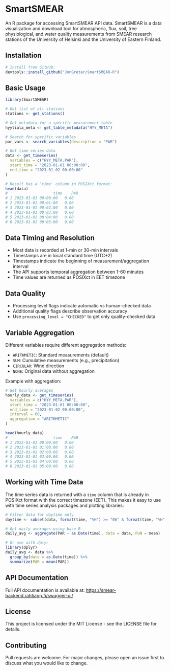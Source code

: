 # SmartSMEAR

An R package for accessing SmartSMEAR API data. SmartSMEAR is a data visualization and download tool for atmospheric, flux, soil, tree physiological, and water quality measurements from SMEAR research stations of the University of Helsinki and the University of Eastern Finland.

## Installation

```R
# Install from GitHub:
devtools::install_github("JonGretar/SmartSMEAR-R")
```

## Basic Usage

```R
library(SmartSMEAR)

# Get list of all stations
stations <- get_stations()

# Get metadata for a specific measurement table
hyytiala_meta <- get_table_metadata("HYY_META")

# Search for specific variables
par_vars <- search_variables(description = "PAR")

# Get time series data
data <- get_timeseries(
  variables = c("HYY_META.PAR"),
  start_time = "2023-01-01 00:00:00",
  end_time = "2023-01-02 00:00:00"
)

# Result has a 'time' column in POSIXct format:
head(data)
#                    time    PAR
# 1 2023-01-01 00:00:00   0.00
# 2 2023-01-01 00:01:00   0.00
# 3 2023-01-01 00:02:00   0.00
# 4 2023-01-01 00:03:00   0.00
# 5 2023-01-01 00:04:00   0.00
# 6 2023-01-01 00:05:00   0.00
```

## Data Timing and Resolution

- Most data is recorded at 1-min or 30-min intervals
- Timestamps are in local standard time (UTC+2)
- Timestamps indicate the beginning of measurement/aggregation interval
- The API supports temporal aggregation between 1-60 minutes
- Time values are returned as POSIXct in EET timezone

## Data Quality

- Processing level flags indicate automatic vs human-checked data
- Additional quality flags describe observation accuracy
- Use `processing_level = "CHECKED"` to get only quality-checked data

## Variable Aggregation

Different variables require different aggregation methods:

- `ARITHMETIC`: Standard measurements (default)
- `SUM`: Cumulative measurements (e.g., precipitation)
- `CIRCULAR`: Wind direction
- `NONE`: Original data without aggregation

Example with aggregation:

```R
# Get hourly averages
hourly_data <- get_timeseries(
  variables = c("HYY_META.PAR"),
  start_time = "2023-01-01 00:00:00",
  end_time = "2023-01-02 00:00:00",
  interval = 60,
  aggregation = "ARITHMETIC"
)

head(hourly_data)
#                    time    PAR
# 1 2023-01-01 00:00:00   0.00
# 2 2023-01-01 01:00:00   0.00
# 3 2023-01-01 02:00:00   0.00
# 4 2023-01-01 03:00:00   0.00
# 5 2023-01-01 04:00:00   0.00
# 6 2023-01-01 05:00:00   0.00
```

## Working with Time Data

The time series data is returned with a `time` column that is already in POSIXct format with the correct timezone (EET). This makes it easy to use with time series analysis packages and plotting libraries:

```R
# Filter data for daytime only
daytime <- subset(data, format(time, "%H") >= "06" & format(time, "%H") <= "18")

# Get daily averages using base R
daily_avg <- aggregate(PAR ~ as.Date(time), data = data, FUN = mean)

# Or use with dplyr
library(dplyr)
daily_avg <- data %>%
  group_by(date = as.Date(time)) %>%
  summarize(PAR = mean(PAR))
```

## API Documentation

Full API documentation is available at:
https://smear-backend.rahtiapp.fi/swagger-ui/

## License

This project is licensed under the MIT License - see the LICENSE file for details.

## Contributing

Pull requests are welcome. For major changes, please open an issue first to discuss what you would like to change.
